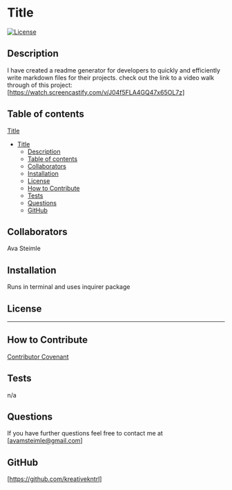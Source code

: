
# Title <ReadMe-Generator>
[![License](https://img.shields.io/badge/License-Apache_2.0-blue.svg)](https://opensource.org/licenses/Apache-2.0)

## Description
I have created a readme generator for developers to quickly and efficiently write markdown files for their projects. check out the link to a video walk through of this project: [https://watch.screencastify.com/v/J04f5FLA4GQ47x65OL7z]

## Table of contents
[Title <ReadMe-Generator>](#title)
- [Title <ReadMe-Generator>](#title-readme-generator)
  - [Description](#description)
  - [Table of contents](#table-of-contents)
  - [Collaborators](#collaborators)
  - [Installation](#installation)
  - [License](#license)
  - [How to Contribute](#how-to-contribute)
  - [Tests](#tests)
  - [Questions](#questions)
  - [GitHub](#github)

## Collaborators 
Ava Steimle

## Installation 
Runs in terminal and uses inquirer package 
      
## License  

---
           
## How to Contribute
[Contributor Covenant]()
        
## Tests
n/a
        
## Questions
If you have further questions feel free to contact me at 
[avamsteimle@gmail.com]

## GitHub 
[https://github.com/kreativekntrl]
        